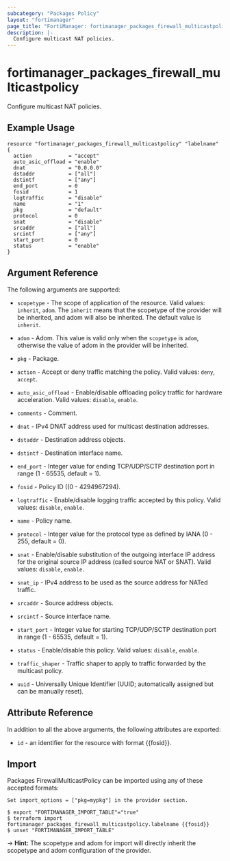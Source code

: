 ```yaml
---
subcategory: "Packages Policy"
layout: "fortimanager"
page_title: "FortiManager: fortimanager_packages_firewall_multicastpolicy"
description: |-
  Configure multicast NAT policies.
---
```


# fortimanager_packages_firewall_multicastpolicy
Configure multicast NAT policies.

## Example Usage

```hcl
resource "fortimanager_packages_firewall_multicastpolicy" "labelname" {
  action            = "accept"
  auto_asic_offload = "enable"
  dnat              = "0.0.0.0"
  dstaddr           = ["all"]
  dstintf           = ["any"]
  end_port          = 0
  fosid             = 1
  logtraffic        = "disable"
  name              = "1"
  pkg               = "default"
  protocol          = 0
  snat              = "disable"
  srcaddr           = ["all"]
  srcintf           = ["any"]
  start_port        = 0
  status            = "enable"
}
```

## Argument Reference


The following arguments are supported:

* `scopetype` - The scope of application of the resource. Valid values: `inherit`, `adom`. The `inherit` means that the scopetype of the provider will be inherited, and adom will also be inherited. The default value is `inherit`.
* `adom` - Adom. This value is valid only when the `scopetype` is `adom`, otherwise the value of adom in the provider will be inherited.
* `pkg` - Package.

* `action` - Accept or deny traffic matching the policy. Valid values: `deny`, `accept`.

* `auto_asic_offload` - Enable/disable offloading policy traffic for hardware acceleration. Valid values: `disable`, `enable`.

* `comments` - Comment.
* `dnat` - IPv4 DNAT address used for multicast destination addresses.
* `dstaddr` - Destination address objects.
* `dstintf` - Destination interface name.
* `end_port` - Integer value for ending TCP/UDP/SCTP destination port in range (1 - 65535, default = 1).
* `fosid` - Policy ID ((0 - 4294967294).
* `logtraffic` - Enable/disable logging traffic accepted by this policy. Valid values: `disable`, `enable`.

* `name` - Policy name.
* `protocol` - Integer value for the protocol type as defined by IANA (0 - 255, default = 0).
* `snat` - Enable/disable substitution of the outgoing interface IP address for the original source IP address (called source NAT or SNAT). Valid values: `disable`, `enable`.

* `snat_ip` - IPv4 address to be used as the source address for NATed traffic.
* `srcaddr` - Source address objects.
* `srcintf` - Source interface name.
* `start_port` - Integer value for starting TCP/UDP/SCTP destination port in range (1 - 65535, default = 1).
* `status` - Enable/disable this policy. Valid values: `disable`, `enable`.

* `traffic_shaper` - Traffic shaper to apply to traffic forwarded by the multicast policy.
* `uuid` - Universally Unique Identifier (UUID; automatically assigned but can be manually reset).


## Attribute Reference

In addition to all the above arguments, the following attributes are exported:
* `id` - an identifier for the resource with format {{fosid}}.

## Import

Packages FirewallMulticastPolicy can be imported using any of these accepted formats:
```
Set import_options = ["pkg=mypkg"] in the provider section.

$ export "FORTIMANAGER_IMPORT_TABLE"="true"
$ terraform import fortimanager_packages_firewall_multicastpolicy.labelname {{fosid}}
$ unset "FORTIMANAGER_IMPORT_TABLE"
```
-> **Hint:** The scopetype and adom for import will directly inherit the scopetype and adom configuration of the provider.
